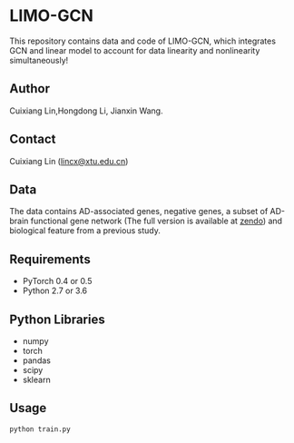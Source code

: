 # LIMO-GCN
This repository contains data and code of LIMO-GCN, which integrates GCN and linear model to account for data linearity and nonlinearity simultaneously! 
## Author
Cuixiang Lin,Hongdong Li, Jianxin Wang.
## Contact
Cuixiang Lin (lincx@xtu.edu.cn)
## Data
The data contains AD-associated genes, negative genes, a subset of AD-brain functional gene network (The full version is available at [zendo](https://zenodo.org/deposit/8216389)) and biological feature from a previous study.
## Requirements
  * PyTorch 0.4 or 0.5
  * Python 2.7 or 3.6
## Python Libraries
  * numpy
  * torch
  * pandas
  * scipy
  * sklearn
## Usage
```python train.py```
